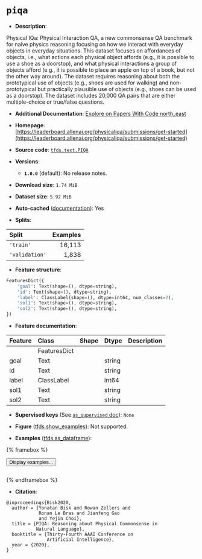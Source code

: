 <div itemscope itemtype="http://schema.org/Dataset">
  <div itemscope itemprop="includedInDataCatalog" itemtype="http://schema.org/DataCatalog">
    <meta itemprop="name" content="TensorFlow Datasets" />
  </div>
  <meta itemprop="name" content="piqa" />
  <meta itemprop="description" content="Physical IQa: Physical Interaction QA, a new commonsense QA benchmark for naive physics&#10;reasoning focusing on how we interact with everyday objects in everyday situations. This&#10;dataset focuses on affordances of objects, i.e., what actions each physical object affords&#10;(e.g., it is possible to use a shoe as a doorstop), and what physical interactions a group&#10;of objects afford (e.g., it is possible to place an apple on top of a book, but not the&#10;other way around). The dataset requires reasoning about both the prototypical use of&#10;objects (e.g., shoes are used for walking) and non-prototypical but practically plausible&#10;use of objects (e.g., shoes can be used as a doorstop). The dataset includes 20,000 QA&#10;pairs that are either multiple-choice or true/false questions.&#10;&#10;To use this dataset:&#10;&#10;```python&#10;import tensorflow_datasets as tfds&#10;&#10;ds = tfds.load(&#x27;piqa&#x27;, split=&#x27;train&#x27;)&#10;for ex in ds.take(4):&#10;  print(ex)&#10;```&#10;&#10;See [the guide](https://www.tensorflow.org/datasets/overview) for more&#10;informations on [tensorflow_datasets](https://www.tensorflow.org/datasets).&#10;&#10;" />
  <meta itemprop="url" content="https://www.tensorflow.org/datasets/catalog/piqa" />
  <meta itemprop="sameAs" content="https://leaderboard.allenai.org/physicaliqa/submissions/get-started" />
  <meta itemprop="citation" content="@inproceedings{Bisk2020,&#10;  author = {Yonatan Bisk and Rowan Zellers and&#10;            Ronan Le Bras and Jianfeng Gao&#10;            and Yejin Choi},&#10;  title = {PIQA: Reasoning about Physical Commonsense in&#10;           Natural Language},&#10;  booktitle = {Thirty-Fourth AAAI Conference on&#10;               Artificial Intelligence},&#10;  year = {2020},&#10;}" />
</div>

# `piqa`


*   **Description**:

Physical IQa: Physical Interaction QA, a new commonsense QA benchmark for naive
physics reasoning focusing on how we interact with everyday objects in everyday
situations. This dataset focuses on affordances of objects, i.e., what actions
each physical object affords (e.g., it is possible to use a shoe as a doorstop),
and what physical interactions a group of objects afford (e.g., it is possible
to place an apple on top of a book, but not the other way around). The dataset
requires reasoning about both the prototypical use of objects (e.g., shoes are
used for walking) and non-prototypical but practically plausible use of objects
(e.g., shoes can be used as a doorstop). The dataset includes 20,000 QA pairs
that are either multiple-choice or true/false questions.

*   **Additional Documentation**:
    <a class="button button-with-icon" href="https://paperswithcode.com/dataset/piqa">
    Explore on Papers With Code
    <span class="material-icons icon-after" aria-hidden="true"> north_east
    </span> </a>

*   **Homepage**:
    [https://leaderboard.allenai.org/physicaliqa/submissions/get-started](https://leaderboard.allenai.org/physicaliqa/submissions/get-started)

*   **Source code**:
    [`tfds.text.PIQA`](https://github.com/tensorflow/datasets/tree/master/tensorflow_datasets/text/piqa.py)

*   **Versions**:

    *   **`1.0.0`** (default): No release notes.

*   **Download size**: `1.74 MiB`

*   **Dataset size**: `5.92 MiB`

*   **Auto-cached**
    ([documentation](https://www.tensorflow.org/datasets/performances#auto-caching)):
    Yes

*   **Splits**:

Split          | Examples
:------------- | -------:
`'train'`      | 16,113
`'validation'` | 1,838

*   **Feature structure**:

```python
FeaturesDict({
    'goal': Text(shape=(), dtype=string),
    'id': Text(shape=(), dtype=string),
    'label': ClassLabel(shape=(), dtype=int64, num_classes=2),
    'sol1': Text(shape=(), dtype=string),
    'sol2': Text(shape=(), dtype=string),
})
```

*   **Feature documentation**:

Feature | Class        | Shape | Dtype  | Description
:------ | :----------- | :---- | :----- | :----------
        | FeaturesDict |       |        |
goal    | Text         |       | string |
id      | Text         |       | string |
label   | ClassLabel   |       | int64  |
sol1    | Text         |       | string |
sol2    | Text         |       | string |

*   **Supervised keys** (See
    [`as_supervised` doc](https://www.tensorflow.org/datasets/api_docs/python/tfds/load#args)):
    `None`

*   **Figure**
    ([tfds.show_examples](https://www.tensorflow.org/datasets/api_docs/python/tfds/visualization/show_examples)):
    Not supported.

*   **Examples**
    ([tfds.as_dataframe](https://www.tensorflow.org/datasets/api_docs/python/tfds/as_dataframe)):

<!-- mdformat off(HTML should not be auto-formatted) -->

{% framebox %}

<button id="displaydataframe">Display examples...</button>
<div id="dataframecontent" style="overflow-x:auto"></div>
<script>
const url = "https://storage.googleapis.com/tfds-data/visualization/dataframe/piqa-1.0.0.html";
const dataButton = document.getElementById('displaydataframe');
dataButton.addEventListener('click', async () => {
  // Disable the button after clicking (dataframe loaded only once).
  dataButton.disabled = true;

  const contentPane = document.getElementById('dataframecontent');
  try {
    const response = await fetch(url);
    // Error response codes don't throw an error, so force an error to show
    // the error message.
    if (!response.ok) throw Error(response.statusText);

    const data = await response.text();
    contentPane.innerHTML = data;
  } catch (e) {
    contentPane.innerHTML =
        'Error loading examples. If the error persist, please open '
        + 'a new issue.';
  }
});
</script>

{% endframebox %}

<!-- mdformat on -->

*   **Citation**:

```
@inproceedings{Bisk2020,
  author = {Yonatan Bisk and Rowan Zellers and
            Ronan Le Bras and Jianfeng Gao
            and Yejin Choi},
  title = {PIQA: Reasoning about Physical Commonsense in
           Natural Language},
  booktitle = {Thirty-Fourth AAAI Conference on
               Artificial Intelligence},
  year = {2020},
}
```

